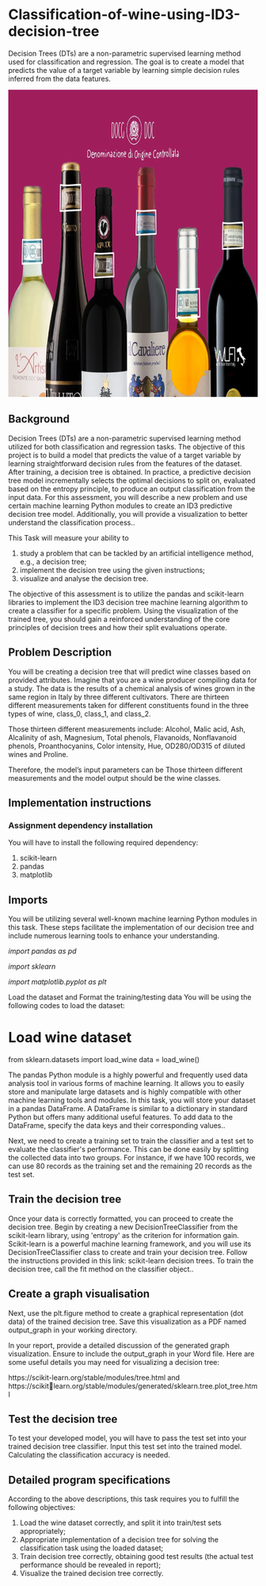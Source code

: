 # Classification-of-wine-using-ID3-decision-tree
Decision Trees (DTs) are a non-parametric supervised learning method used for  classification and regression. The goal is to create a model that predicts the value of a target variable by learning simple decision rules inferred from the data features. 


<img src="different_classes_of_wine.webp" alt="Decision Tree Model" width="1000" height="620">
<h2>Background</h2>
<p>Decision Trees (DTs) are a non-parametric supervised learning method utilized for both classification and regression tasks. The objective of this project is to build a model that predicts the value of a target variable by learning straightforward decision rules from the features of the dataset. After training, a decision tree is obtained. In practice, a predictive decision tree model incrementally selects the optimal decisions to split on, evaluated based on the entropy principle, to produce an output classification from the input data. For this assessment, you will describe a new problem and use certain machine learning Python modules to create an ID3 predictive decision tree model. Additionally, you will provide a visualization to better understand the classification process..</p>

<p>This Task will measure your ability to</p>
<ol>
  <li>study a problem that can be tackled by an artificial intelligence method, e.g., a decision tree;</li>
  <li>implement the decision tree using the given instructions;</li>
   <li>visualize and analyse the decision tree.</li>
</ol>
 
<p>
The objective of this assessment is to utilize the pandas and scikit-learn libraries to implement the ID3 decision tree machine learning algorithm to create a classifier for a specific problem. Using the visualization of the trained tree, you should gain a reinforced understanding of the core principles of decision trees and how their split evaluations operate.</p>
<h2>Problem Description</h2>
<p>You will be creating a decision tree that will predict wine classes based on provided attributes.
Imagine that you are a wine producer compiling data for a study. The data is the results of a 
chemical analysis of wines grown in the same region in Italy by three different cultivators. There are thirteen different measurements taken for different constituents found in the three types of wine, class_0, class_1, and class_2.</p>

<p>Those thirteen different measurements include: Alcohol, Malic acid, Ash, Alcalinity of ash, 
Magnesium, Total phenols, Flavanoids, Nonflavanoid phenols, Proanthocyanins, Color 
intensity, Hue, OD280/OD315 of diluted wines and Proline.</p>
<p>Therefore, the model’s input parameters can be Those thirteen different measurements and the model output should be the wine classes.</p>
<h2>Implementation instructions</h2>
<h3>Assignment dependency installation</h3>
<p>You will have to install the following required dependency:</p>
<ol>
  <li>scikit-learn</li>
  <li>pandas</li>
  <li>matplotlib</li>
</ol>

<h2>Imports</h2>
<p>You will be utilizing several well-known machine learning Python modules in this task. These steps facilitate the implementation of our decision tree and include numerous learning tools to enhance your understanding.</p>
<p><i>import pandas as pd</i></p>
<p><i>import sklearn </i></p>
<p><i>import matplotlib.pyplot as plt</i></p>
<p>Load the dataset and Format the training/testing data
You will be using the following codes to load the dataset:</p>

# Load wine dataset
from sklearn.datasets import load_wine
data = load_wine()
<p>The pandas Python module is a highly powerful and frequently used data analysis tool in various forms of machine learning. It allows you to easily store and manipulate large datasets and is highly compatible with other machine learning tools and modules. In this task, you will store your dataset in a pandas DataFrame. A DataFrame is similar to a dictionary in standard Python but offers many additional useful features. To add data to the DataFrame, specify the data keys and their corresponding values..</p>
<p>Next, we need to create a training set to train the classifier and a test set to evaluate the classifier's performance. This can be done easily by splitting the collected data into two groups. For instance, if we have 100 records, we can use 80 records as the training set and the remaining 20 records as the test set.</p>
<h2>Train the decision tree</h2>
<p>Once your data is correctly formatted, you can proceed to create the decision tree. Begin by creating a new DecisionTreeClassifier from the scikit-learn library, using 'entropy' as the criterion for information gain. Scikit-learn is a powerful machine learning framework, and you will use its DecisionTreeClassifier class to create and train your decision tree. Follow the instructions provided in this link: scikit-learn decision trees. To train the decision tree, call the fit method on the classifier object..</p>
<h2>Create a graph visualisation</h2>
<p>Next, use the plt.figure method to create a graphical representation (dot data) of the trained decision tree. Save this visualization as a PDF named output_graph in your working directory.</p>
<p>In your report, provide a detailed discussion of the generated graph visualization. Ensure to include the output_graph in your Word file. Here are some useful details you may need for visualizing a decision tree:</p>
<p>https://scikit-learn.org/stable/modules/tree.html and https://scikitlearn.org/stable/modules/generated/sklearn.tree.plot_tree.html</p>
<h2>Test the decision tree</h2>
<p>To test your developed model, you will have to pass the test set into your trained 
decision tree classifier. Input this test set into the trained model. Calculating the 
classification accuracy is needed.</p>
<h2>Detailed program specifications</h2>
<p>According to the above descriptions, this task requires you to fulfill the following 
objectives:</p>
<ol>
  <li>Load the wine dataset correctly, and split it into train/test sets appropriately;</li>
  <li>Appropriate implementation of a decision tree for solving the classification task 
using the loaded dataset;</li>
  <li>Train decision tree correctly, obtaining good test results (the actual test 
performance should be revealed in report);</li>
  <li>Visualize the trained decision tree correctly. </li>
</ol>


